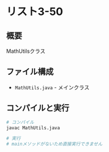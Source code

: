 # リスト3-50

## 概要
MathUtilsクラス

## ファイル構成
- `MathUtils.java` - メインクラス

## コンパイルと実行
```bash
# コンパイル
javac MathUtils.java

# 実行
# mainメソッドがないため直接実行できません
```
